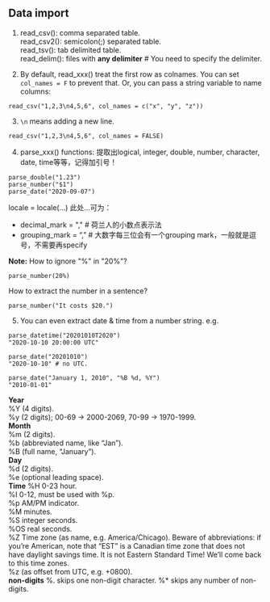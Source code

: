 ## Data import

1. read_csv(): comma separated table.   
   read_csv2(): semicolon(;) separated table.  
   read_tsv(): tab delimited table.  
   read_delim(): files with **any delimiter** # You need to specify the delimiter.

2. By default, read_xxx() treat the first row as colnames. You can set ```col_names = F``` to prevent that. Or, you can pass a string variable to name columns:
```
read_csv("1,2,3\n4,5,6", col_names = c("x", "y", "z"))
```

3. ```\n``` means adding a new line.
```
read_csv("1,2,3\n4,5,6", col_names = FALSE)
```

4. parse_xxx() functions: 提取出logical, integer, double, number, character, date, time等等，记得加引号！
```
parse_double("1.23")
parse_number("$1")
parse_date("2020-09-07")
```
locale = locale(...) 此处...可为：
* decimal_mark = "," # 荷兰人的小数点表示法
* grouping_mark = “,” # 大数字每三位会有一个grouping mark，一般就是逗号，不需要再specify

**Note:** How to ignore "%" in "20%"?  
```
parse_number(20%)
```

How to extract the number in a sentence?  
```
parse_number("It costs $20.")
```

5. You can even extract date & time from a number string.
e.g.  
```
parse_datetime("20201010T2020")
"2020-10-10 20:00:00 UTC"

parse_date("20201010")
"2020-10-10" # no UTC.

parse_date("January 1, 2010", "%B %d, %Y")
"2010-01-01"
```

**Year**  
%Y (4 digits).  
%y (2 digits); 00-69 -> 2000-2069, 70-99 -> 1970-1999.  
**Month**  
%m (2 digits).  
%b (abbreviated name, like “Jan”).  
%B (full name, “January”).  
**Day**  
%d (2 digits).  
%e (optional leading space).  
**Time**
%H 0-23 hour.  
%I 0-12, must be used with %p.  
%p AM/PM indicator.  
%M minutes.  
%S integer seconds.  
%OS real seconds.  
%Z Time zone (as name, e.g. America/Chicago). Beware of abbreviations: if you’re American, note that “EST” is a Canadian time zone that does not have daylight savings time. It is not Eastern Standard Time! We’ll come back to this time zones.  
%z (as offset from UTC, e.g. +0800).  
**non-digits**
%. skips one non-digit character.
%* skips any number of non-digits.
